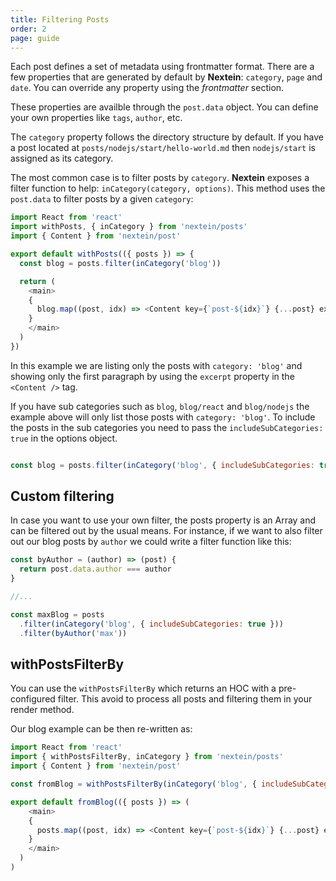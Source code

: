 ```yaml
---
title: Filtering Posts
order: 2
page: guide
---
```


Each post defines a set of metadata using frontmatter format. There are a few properties that are generated by default by **Nextein**: `category`, `page` and `date`. You can override any property using the _frontmatter_ section.

These properties are availble through the `post.data` object. You can define your own properties like `tags`, `author`, etc.


The `category` property follows the directory structure by default. If you have a post located at `posts/nodejs/start/hello-world.md` then `nodejs/start` is assigned as its category.  


The most common case is to filter posts by `category`. **Nextein** exposes a filter function to help: `inCategory(category, options)`. This method uses the `post.data` to filter posts by a given `category`:

```js
import React from 'react'
import withPosts, { inCategory } from 'nextein/posts'
import { Content } from 'nextein/post' 

export default withPosts(({ posts }) => {
  const blog = posts.filter(inCategory('blog'))

  return (
    <main>
    {
      blog.map((post, idx) => <Content key={`post-${idx}`} {...post} excerpt />)
    }
    </main>
  )
})

```

In this example we are listing only the posts with `category: 'blog'` and showing only the first paragraph by using the `excerpt` property in the `<Content />` tag.

If you have sub categories such as `blog`, `blog/react` and `blog/nodejs` the example above will only list those posts with `category: 'blog'`. To include the posts in the sub categories you need to pass the `includeSubCategories: true` in the options object. 

```js

const blog = posts.filter(inCategory('blog', { includeSubCategories: true }))

```

## Custom filtering

In case you want to use your own filter, the posts property is an Array and can be filtered out by the usual means. For instance, if we want to also filter out our blog posts by `author` we could write a filter function like this:

```js
const byAuthor = (author) => (post) {
  return post.data.author === author
}

//...

const maxBlog = posts
  .filter(inCategory('blog', { includeSubCategories: true }))
  .filter(byAuthor('max'))

```

## withPostsFilterBy

You can use the `withPostsFilterBy` which returns an HOC with a pre-configured filter. This avoid to process all  posts and filtering them in your render method.

Our blog example can be then re-written as:

```js
import React from 'react'
import { withPostsFilterBy, inCategory } from 'nextein/posts'
import { Content } from 'nextein/post' 

const fromBlog = withPostsFilterBy(inCategory('blog', { includeSubCategories: true }))

export default fromBlog(({ posts }) => (
    <main>
    {
      posts.map((post, idx) => <Content key={`post-${idx}`} {...post} excerpt />)
    }
    </main>
  )
)
```
